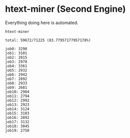 # htext-miner (Second Engine)

Everything doing here is automated.

```
htext-miner

total: 59672/71225 (83.77957177957178%)

job0: 3290
job1: 3101
job2: 2815
job3: 2978
job4: 3361
job5: 2932
job6: 2942
job7: 2892
job8: 2933
job9: 2681
job10: 2984
job11: 2794
job12: 2992
job13: 2923
job14: 3124
job15: 3103
job16: 2892
job17: 3132
job18: 3045
job19: 2758
```